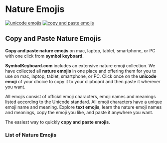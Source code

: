 # Nature Emojis
[![unicode emojis](https://img.shields.io/badge/github-emojis-green.svg)](https://github.com/symbolkeyboard/emojis)
[![copy and paste emojis](https://img.shields.io/badge/source-symbolkeyboad.com-orange.svg)](https://symbolkeyboard.com)
## Copy and Paste Nature Emojis

**Copy and paste nature emojis** on mac, laptop, tablet, smartphone, or PC with one click from **symbol keyboard**.

**SymbolKeyboard.com** includes an extensive nature emoji collection. We have collected all **nature emojis** in one place and offering them for you to use on mac, laptop, tablet, smartphone, or PC. Click once on the **unicode emoji** of your choice to copy it to your clipboard and then paste it wherever you want.

All emojis consist of official emoji characters, emoji names and meanings listed according to the Unicode standard. All emoji characters have a unique emoji name and meaning. Explore **text emojis**, learn the nature emoji names and meanings, copy the emoji you like, and paste it anywhere you want.

The easiest way to quickly **copy and paste emojis**.
### List of Nature Emojis
